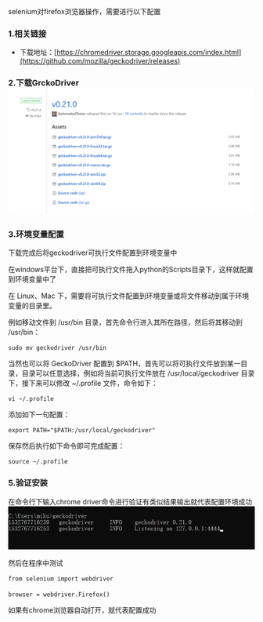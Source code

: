 selenium对firefox浏览器操作，需要进行以下配置

### 1.相关链接

* 下载地址：[https://chromedriver.storage.googleapis.com/index.html](https://github.com/mozilla/geckodriver/releases)

### 2.下载GrckoDriver![](/assets/1.2.4-1.png)

### 3.环境变量配置

下载完成后将geckodriver可执行文件配置到环境变量中

在windows平台下，直接把可执行文件拖入python的Scripts目录下，这样就配置到环境变量中了

在 Linux、Mac 下，需要将可执行文件配置到环境变量或将文件移动到属于环境变量的目录里。

例如移动文件到 /usr/bin 目录，首先命令行进入其所在路径，然后将其移动到 /usr/bin：

```
sudo mv geckodriver /usr/bin
```

当然也可以将 GeckoDriver 配置到 $PATH，首先可以将可执行文件放到某一目录，目录可以任意选择，例如将当前可执行文件放在 /usr/local/geckodriver 目录下，接下来可以修改 ~/.profile 文件，命令如下：

```
vi ~/.profile
```

添加如下一句配置：

```
export PATH="$PATH:/usr/local/geckodriver"
```

保存然后执行如下命令即可完成配置：

```
source ~/.profile
```

### 5.验证安装

在命令行下输入chrome driver命令进行验证有类似结果输出就代表配置环境成功![](/assets/1.2.4-2.png)

然后在程序中测试

```
from selenium import webdriver

browser = webdriver.Firefox()
```

如果有chrome浏览器自动打开，就代表配置成功

